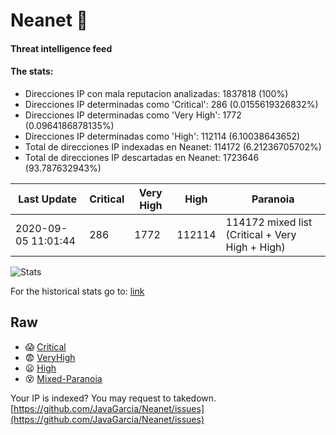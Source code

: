 # Neanet :hocho:
#### Threat intelligence feed
#### The stats:

- Direcciones IP con mala reputacion analizadas: 1837818 (100%)
- Direcciones IP determinadas como 'Critical':  286 (0.0155619326832%)
- Direcciones IP determinadas como 'Very High':  1772 (0.0964186878135%)
- Direcciones IP determinadas como 'High':  112114 (6.10038643652)
- Total de direcciones IP indexadas en Neanet:  114172 (6.21236705702%)
- Total de direcciones IP descartadas en Neanet:  1723646 (93.787632943%)

| Last Update | Critical | Very High | High | Paranoia |
| --- | --- | --- | --- | --- |
| 2020-09-05 11:01:44 | 286 | 1772 | 112114 | 114172 mixed list (Critical + Very High + High)|

![Stats](https://docs.google.com/spreadsheets/d/e/2PACX-1vSnaNMIXVabIpDJjufMlzH7poXnshF3mgd8Is1g9ytUEzVsP5my4Trn8f-xkoLLQ38xpL3HtmUexLo6/pubchart?oid=501124687&format=image)

For the historical stats go to: [link](/stats.csv)
## Raw
- :scream: [Critical](https://raw.githubusercontent.com/JavaGarcia/Neanet/master/blacklists/neanet_critical.txt)
- :fearful: [VeryHigh](https://raw.githubusercontent.com/JavaGarcia/Neanet/master/blacklists/neanet_veryHigh.txtt)
- :frowning: [High](https://raw.githubusercontent.com/JavaGarcia/Neanet/master/blacklists/neanet_high.txt)
- :dizzy_face: [Mixed-Paranoia](https://raw.githubusercontent.com/JavaGarcia/Neanet/master/blacklists/neanet_all.txt)


Your IP is indexed? You may request to takedown. [https://github.com/JavaGarcia/Neanet/issues](https://github.com/JavaGarcia/Neanet/issues)




















































































































































































































































































































































































































































































































































































